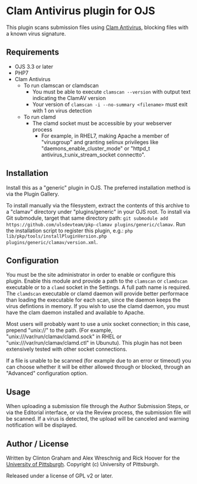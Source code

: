# Clam Antivirus plugin for OJS

This plugin scans submission files using [Clam Antivirus](https://www.clamav.net/), blocking files with a known virus signature.

## Requirements

* OJS 3.3 or later
* PHP7
* Clam Antivirus
  * To run clamscan or clamdscan
    * You must be able to execute `clamscan --version` with output text indicating the ClamAV version
    * Your version of `clamscan -i --no-summary <filename>` must exit with 1 on virus detection
  * To run clamd
    * The clamd socket must be accessible by your webserver process
      * For example, in RHEL7, making Apache a member of "virusgroup" and granting selinux privileges like "daemons_enable_cluster_mode" or "httpd_t antivirus_t:unix_stream_socket connectto".

## Installation

Install this as a "generic" plugin in OJS.  The preferred installation method is via the Plugin Gallery.

To install manually via the filesystem, extract the contents of this archive to a "clamav" directory under "plugins/generic" in your OJS root.  To install via Git submodule, target that same directory path: `git submodule add https://github.com/ulsdevteam/pkp-clamav plugins/generic/clamav`.  Run the installation script to register this plugin, e.g.: `php lib/pkp/tools/installPluginVersion.php plugins/generic/clamav/version.xml`.

## Configuration

You must be the site administrator in order to enable or configure this plugin.  Enable this module and provide a path to the `clamscan` or `clamdscan` executable or to a `clamd` socket in the Settings.  A full path name is required.  The `clamdscan` executable or clamd daemon will provide better performace than loading the executable for each scan, since the daemon keeps the virus defintions in memory.  If you wish to use the clamd daemon, you must have the clam daemon installed and available to Apache.

Most users will probably want to use a unix socket connection; in this case, prepend "unix://" to the path. (For example, "unix:///var/run/clamav/clamd.sock" in RHEL or "unix:///var/run/clamav/clamd.ctl" in Ubunutu). This plugin has not been extensively tested with other socket connections.

If a file is unable to be scanned (for example due to an error or timeout) you can choose whether it will be either allowed through or blocked, through an "Advanced" configuration option.

## Usage

When uploading a submission file through the Author Submission Steps, or via the Editorial interface, or via the Review process, the submission file will be scanned.  If a virus is detected, the upload will be canceled and warning notification will be displayed.

## Author / License

Written by Clinton Graham and Alex Wreschnig and Rick Hoover for the [University of Pittsburgh](http://www.pitt.edu).  Copyright (c) University of Pittsburgh.

Released under a license of GPL v2 or later.
